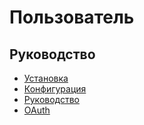 Пользователь
===

## Руководство

* [Установка](install.md)
* [Конфигурация](config.md)
* [Руководство](guide.md)
* [OAuth](oauth.md)